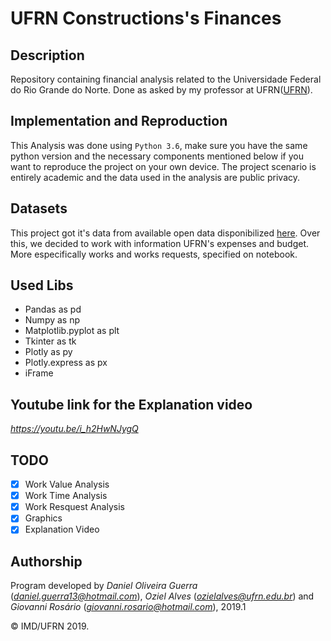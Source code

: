 # UFRN Constructions's Finances

## Description
Repository containing financial analysis related to the Universidade Federal do Rio Grande do Norte. Done as asked by my professor at UFRN([UFRN](https://ufrn.br)).

## Implementation and Reproduction 
This Analysis was done using `Python 3.6`, make sure you have the same python version and the necessary components mentioned below if you want to reproduce the project on your own device. The project scenario is entirely academic and the data used in the analysis are public privacy.

## Datasets
This project got it's data from available open data disponibilized [here](http://dados.ufrn.br). Over this, we decided to work with information UFRN's expenses and budget. More especifically works and works requests, specified on notebook.

## Used Libs
  - Pandas as pd
  - Numpy as np
  - Matplotlib.pyplot as plt
  - Tkinter as tk
  - Plotly as py
  - Plotly.express as px
  - iFrame

## Youtube link for the Explanation video
*https://youtu.be/i_h2HwNJygQ*

## TODO

- [x] Work Value Analysis
- [x] Work Time Analysis
- [x] Work Resquest Analysis
- [x] Graphics
- [x] Explanation Video

## Authorship

Program developed by _Daniel Oliveira Guerra_ (*daniel.guerra13@hotmail.com*),  _Oziel Alves_ (*ozielalves@ufrn.edu.br*) and _Giovanni Rosário_ (*giovanni.rosario@hotmail.com*), 2019.1

&copy; IMD/UFRN 2019.

